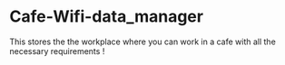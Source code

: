 # Cafe-Wifi-data_manager
This stores the the workplace where you can work in a cafe with  all the  necessary requirements !

